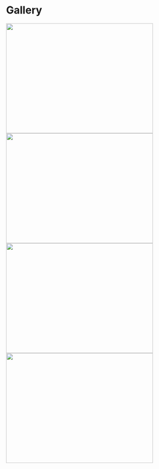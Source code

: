 # Gallery

<img src="https://github.com/ACES-GNDEC/EVENTS/blob/main/20190927_164041-1.jpg" width="400" height="300"> <img src="https://github.com/ACES-GNDEC/EVENTS/blob/main/20190927_164041-1.jpg" width="400" height="300">
<img src="https://github.com/ACES-GNDEC/EVENTS/blob/main/20190927_164041-1.jpg" width="400" height="300"> <img src="https://github.com/ACES-GNDEC/EVENTS/blob/main/20190927_164041-1.jpg" width="400" height="300">




